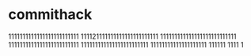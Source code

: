# commithack
1111111111111111111111111
111121111111111111111111111
111111111111111111111111111
1111111111111111111111111
111111111111111111111111
11111111111111111111
111111
1111
1
